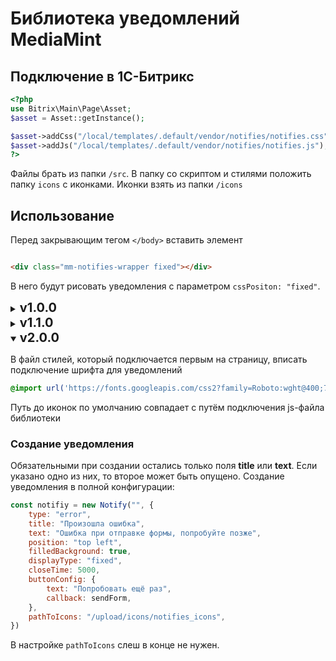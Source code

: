 # Библиотека уведомлений MediaMint

## Подключение в 1С-Битрикс

```php
<?php
use Bitrix\Main\Page\Asset;
$asset = Asset::getInstance();

$asset->addCss("/local/templates/.default/vendor/notifies/notifies.css");
$asset->addJs("/local/templates/.default/vendor/notifies/notifies.js");
?>
```

Файлы брать из папки ``/src``. В папку со скриптом и стилями положить
папку `icons` с иконками. Иконки взять из папки ``/icons``

## Использование

Перед закрывающим тегом ``</body>`` вставить элемент

```html

<div class="mm-notifies-wrapper fixed"></div>
```

В него будут рисовать уведомления с параметром ``cssPositon: "fixed"``.

<details>
    <summary>
        <span style="font-weight: bold; font-size: 20px;">
            v1.0.0
        </span>
    </summary>

Создание уведомления:

```js
const notify = new Notify([whereToRender = "" | CSS_Selector | DOM_Element], {
    type: "info" | "error" | "success" | "warning",
    title: "Информация",
    text: "Сообщение",
    [position]: "top right" | "top left" | "bottom left" | "bottom right",
    [closeTimeout]: 3000,
    [cssPosition]: "fixed" | "block",
    [iconsPath]: "/local/templates/.default/vendor/notifies/icons/",
    [filled]: true | false,
    [button]: {
        text: "Текст кнопки",
        callback: () => {
            alert("Callback")
        }
    }
});

notify.show();
```

Цвета фонов переопределять в своих стилях, например, в ``template_styles.css``

``whereToRender`` - блок, куда отрисовывать сообщения. Используется только
тогда, когда ``cssPosition: "block"``
**Значения:**

* ``CSS Selector`` вида ``".input-errors-block"``
* ``DOM Element`` - результат вызова ``Element.querySelector()``

``type`` - тип сообщения.<br>
**Значения:**

* ``info`` - информационное сообщение, синий фон
* ``success`` - успешное действие, зеленый фон
* ``error`` - ошибка, красный фон
* ``warning`` - предупреждение, оранжевый фон

``title`` - заголовок уведомления<br>
**Значение:** любая строка. Значение по умолчанию: "**Информация**".

``text`` - текст сообщения. <br>
**Значение:** любая строка. Значение по умолчанию: "**Сообщение**".

``position`` - позиция для отрисовки в углы. При значении ``cssPosition:
"block"`` игнорируется.
<br>**Значения:**

* ``top right`` - правый верхний угол. Значение по умолчанию.
* ``top left`` - левый верхний угол
* ``bottom right`` - нижний правый угол
* ``bottom left`` - нижний левый угол

``closeTimeout`` - время, через которое уведомление само закроется
<br>**Значение:** число в мс для функции setTimeout(). **Значение по умолчанию -
3000**

``cssPosition`` - тип позиционирования в CSS.
<br>**Значения:**

* ``fixed`` - фиксированное вне потока документа для отрисовки в углы страницы
* ``block`` - для отрисовки в конкретные блоки (например, после ``<input>``)

``iconsPath`` - путь до папки с иконками. **Необязательный**. Указывается в
случае, если иконки лежат не в папке
``/local/templates/.default/vendor/notifies/icons``.

``filled`` - фон залитый цветом или светлый. **Необязательный**

``button`` - конфигурация кнопки в уведомлении. Если указан ключ объекта, но не
указан текст кнопки, кнопка показана не
будет. **Значение - объект** с двумя ключами - **text** и **callback**

```js
options = {
    ...,
    button: {
        text: "Текст кнопки",
        callback: function () {
            alert("Текст в alert")
        }
    }
}
```

</details>

<details>
    <summary>
        <span style="font-weight: bold; font-size: 20px;">
            v1.1.0
        </span>
    </summary>
Создание аналогично версии 1.0.0

1. Появились setter-ы для полей:
    * type
    * notyTitle
    * notifyText

2. Теперь поле ```notifyText``` может быть пустым и не будет выводиться
   пустой тег ```<p>``` в блоке уведомления.

</details> 

<details open>
    <summary>
        <span style="font-weight: bold; font-size: 20px;">
            v2.0.0
        </span>
    </summary>

В файл стилей, который подключается первым на страницу, вписать подключение
шрифта для уведомлений

```css
@import url('https://fonts.googleapis.com/css2?family=Roboto:wght@400;700&display=swap');
```

Путь до иконок по умолчанию совпадает с путём подключения js-файла библиотеки

### Создание уведомления
Обязательными при создании остались только поля **title** или **text**. Если 
указано одно из них, то второе может быть опущено. Создание уведомления в 
полной конфигурации:
```javascript
const notifiy = new Notify("", {
    type: "error",
    title: "Произошла ошибка",
    text: "Ошибка при отправке формы, попробуйте позже",
    position: "top left",
    filledBackground: true,
    displayType: "fixed",
    closeTime: 5000,
    buttonConfig: {
        text: "Попробовать ещё раз",
        callback: sendForm,
    },
    pathToIcons: "/upload/icons/notifies_icons",
})
```

В настройке ```pathToIcons``` слеш в конце не нужен.
</details> 